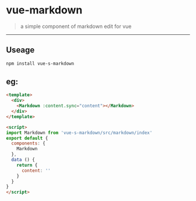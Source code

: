 # vue-markdown
>a simple component of markdown edit for vue

----

## Useage

```bash
npm install vue-s-markdown

```

## eg:

```html
<template>
  <div>
    <Markdown :content.sync="content"></Markdown>
  </div>
</template>

<script>
import Markdown from 'vue-s-markdown/src/markdown/index'
export default {
  components: {
    Markdown
  },
  data () {
    return {
      content: ''
    }
  }
}
</script>
```

